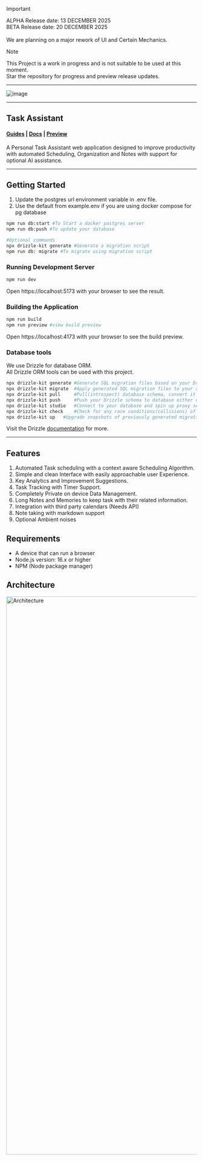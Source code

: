 

> [!IMPORTANT]
> ALPHA Release date: 13 DECEMBER 2025 <br>
> BETA Release date: 20 DECEMBER 2025 <br>
> <br>
> We are planning on a major rework of UI and Certain Mechanics. <br>


> [!NOTE]
> This Project is a work in progress and is not suitable to be used at this moment.<br>
> Star the repository for progress and preview release updates.
<hr>


![image](https://github.com/user-attachments/assets/a241481e-a31a-4c0c-b687-c5f3469103f2)

<hr>

## Task Assistant
#### <a href="/">Guides</a> | <a href="/">Docs</a> | <a href="https://taskassistant.mahinkumar.com">Preview</a>
A Personal Task Assistant web application designed to improve productivity with automated Scheduling, Organization and Notes with support for optional AI assistance.<br>

<hr/>

## Getting Started

1. Update the postgres url environment variable in .env file.
2. Use the default from example.env if you are using docker compose for pg database

```bash
npm run db:start #To Start a docker postgres server
npm run db:push #To update your database

#Optional commands
npx drizzle-kit generate #Generate a migration script
npm run db: migrate #To migrate using migration script
```


### Running Development Server
```bash
npm run dev
```

Open https://localhost:5173 with your browser to see the result.

### Building the Application
```bash
npm run build
npm run preview #view build preview
```

Open https://localhost:4173 with your browser to see the build preview.

### Database tools
We use Drizzle for database ORM. <br> All Drizzle ORM tools can be used with this project. <br>
```bash
npx drizzle-kit generate #Generate SQL migration files based on your Drizzle schema
npx drizzle-kit migrate	 #Apply generated SQL migration files to your database
npx drizzle-kit pull	 #Pull(introspect) database schema, convert it to Drizzle schema and save it to your codebase
npx drizzle-kit push	 #Push your Drizzle schema to database either upon declaration or on subsequent schema changes
npx drizzle-kit studio	 #Connect to your database and spin up proxy server for Drizzle Studio
npx drizzle-kit check	 #Check for any race conditions(collisions) of generated migrations
npx drizzle-kit up	 #Upgrade snapshots of previously generated migrations
```
Visit the Drizzle <a href="https://orm.drizzle.team/docs/kit-overview">documentation</a> for more.

<hr>

## Features
1. Automated Task scheduling with a context aware Scheduling Algorithm.
2. Simple and clean Interface with easily approachable user Experience.
3. Key Analytics and Improvement Suggestions.
4. Task Tracking with Timer Support. 
5. Completely Private on device Data Management. 
6. Long Notes and Memories to keep task with their related information.
7. Integration with third party calendars (Needs API)
8. Note taking with markdown support
9. Optional Ambient noises

## Requirements
* A device that can run a browser
* Node.js version: 16.x or higher
* NPM (Node package manager)


## Architecture
<img width="1472" alt="Architecture" src="https://github.com/user-attachments/assets/f6c372ce-bcc3-4105-9637-b8608e3960e3">


